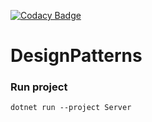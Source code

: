 [![Codacy Badge](https://api.codacy.com/project/badge/Grade/cf26e9160be640e2ae833276d8286723)](https://www.codacy.com?utm_source=github.com&amp;utm_medium=referral&amp;utm_content=Eoic/DesignPatterns&amp;utm_campaign=Badge_Grade)
# DesignPatterns
### Run project
```
dotnet run --project Server
```
